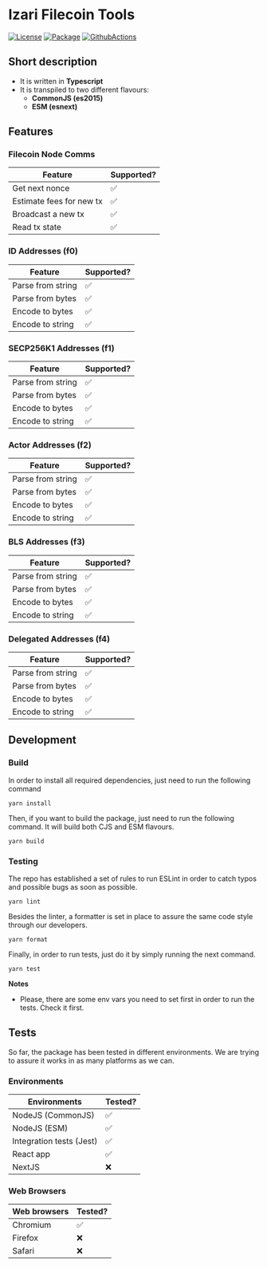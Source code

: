 # Izari Filecoin Tools
[![License](https://img.shields.io/badge/License-Apache%202.0-blue.svg)](https://opensource.org/licenses/Apache-2.0)
[![Package](https://badge.fury.io/js/%40zondax%2Fizari-filecoin-tools.svg)](https://badge.fury.io/js/%40zondax%2Fizari-filecoin-tools)
[![GithubActions](https://github.com/Zondax/izari-filecoin-tools/actions/workflows/main.yaml/badge.svg)](https://github.com/Zondax/izari-filecoin-tools/blob/master/.github/workflows/main.yaml)

## Short description
 - It is written in **Typescript**
 - It is transpiled to two different flavours: 
   - **CommonJS (es2015)** 
   - **ESM (esnext)**

## Features

### Filecoin Node Comms
| Feature                  | Supported?         |
|--------------------------|--------------------|
| Get next nonce           | :white_check_mark: |
| Estimate fees for new tx | :white_check_mark: |
| Broadcast a new tx       | :white_check_mark: |
| Read tx state            | :white_check_mark: |


### ID Addresses (f0)
| Feature           | Supported?         |
|-------------------|--------------------|
| Parse from string | :white_check_mark: |
| Parse from bytes  | :white_check_mark: |
| Encode to bytes   | :white_check_mark: |
| Encode to string  | :white_check_mark: |

### SECP256K1 Addresses (f1)
| Feature           | Supported?         |
|-------------------|--------------------|
| Parse from string | :white_check_mark: |
| Parse from bytes  | :white_check_mark: |
| Encode to bytes   | :white_check_mark: |
| Encode to string  | :white_check_mark: |

### Actor Addresses (f2)
| Feature           | Supported?         |
|-------------------|--------------------|
| Parse from string | :white_check_mark: |
| Parse from bytes  | :white_check_mark: |
| Encode to bytes   | :white_check_mark: |
| Encode to string  | :white_check_mark: |

### BLS Addresses (f3)
| Feature           | Supported?         |
|-------------------|--------------------|
| Parse from string | :white_check_mark: |
| Parse from bytes  | :white_check_mark: |
| Encode to bytes   | :white_check_mark: |
| Encode to string  | :white_check_mark: |

### Delegated Addresses (f4)
| Feature           | Supported?         |
|-------------------|--------------------|
| Parse from string | :white_check_mark: |
| Parse from bytes  | :white_check_mark: |
| Encode to bytes   | :white_check_mark: |
| Encode to string  | :white_check_mark: |

## Development
### Build
In order to install all required dependencies, just need to run the following command
```yarn
yarn install
```

Then, if you want to build the package, just need to run the following command. It will build both CJS and ESM flavours. 
```yarn
yarn build
```

### Testing 

The repo has established a set of rules to run ESLint in order to catch typos and possible bugs as soon as possible. 
```yarn
yarn lint
```

Besides the linter, a formatter is set in place to assure the same code style through our developers. 
```yarn
yarn format
```

Finally, in order to run tests, just do it by simply running the next command. 
```yarn
yarn test
```

**Notes**
- Please, there are some env vars you need to set first in order to run the tests. Check it first. 

## Tests

So far, the package has been tested in different environments. We are trying to assure it works in as many platforms as we can. 

### Environments
| Environments             | Tested?            |
|--------------------------|--------------------|
| NodeJS (CommonJS)        | :white_check_mark: |
| NodeJS (ESM)             | :white_check_mark: |
| Integration tests (Jest) | :white_check_mark: |
| React app                | :white_check_mark: |
| NextJS                   | :x:                |

### Web Browsers
| Web browsers    | Tested?            |
|-----------------|--------------------|
| Chromium        | :white_check_mark: |
| Firefox         | :x:                |
| Safari          | :x:                |




